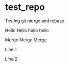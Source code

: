 # test_repo
Testing git merge and rebase


Hello Hello hello hello

Merge Merge Merge

Line 1

Line 2
